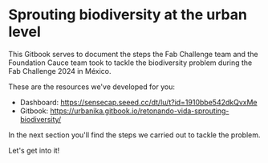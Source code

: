 # Sprouting biodiversity at the urban level

This Gitbook serves to document the steps the Fab Challenge team and the Foundation Cauce team took to tackle the biodiversity problem during the Fab Challenge 2024 in México.

These are the resources we've developed for you:

* Dashboard: https://sensecap.seeed.cc/dt/lu/t?id=1910bbe542dkQvxMe
* Gitbook: https://urbanika.gitbook.io/retonando-vida-sprouting-biodiversity/

In the next section you'll find the steps we carried out to tackle the problem.

Let's get into it!
